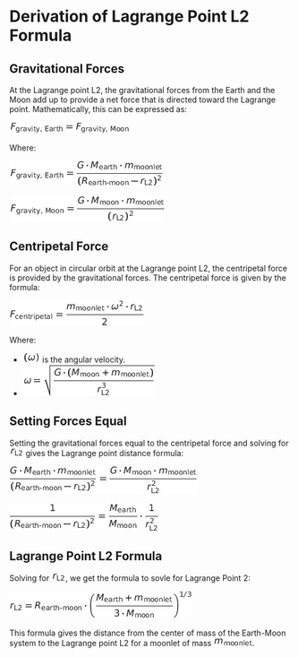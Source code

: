 
# Derivation of Lagrange Point L2 Formula


## Gravitational Forces

At the Lagrange point L2, the gravitational forces from the Earth and the Moon add up to provide a net force that is directed toward the Lagrange point. Mathematically, this can be expressed as:

![img_31.png](equationImages/img_31.png)

Where:

![img_34.png](equationImages/img_34.png)

![img_35.png](equationImages/img_35.png)

## Centripetal Force

For an object in circular orbit at the Lagrange point L2, the centripetal force is provided by the gravitational forces. The centripetal force is given by the formula:

![img_37.png](equationImages/img_37.png)

Where:
- ![img_26png](equationImages/img_8.png) is the angular velocity.
- ![img_40.png](equationImages/img_40.png)
## Setting Forces Equal

Setting the gravitational forces equal to the centripetal force and solving for ![img_41.png](equationImages/img_41.png) gives the Lagrange point distance formula:

![img_42.png](equationImages/img_42.png)

![img_43.png](equationImages/img_43.png)

## Lagrange Point L2 Formula

Solving for ![img_41.png](equationImages/img_41.png), we get the formula to sovle for Lagrange Point 2:

![img_44.png](equationImages/img_44.png)

This formula gives the distance from the center of mass of the Earth-Moon system to the Lagrange point L2 for a moonlet of mass ![img_45.png](equationImages/img_45.png).